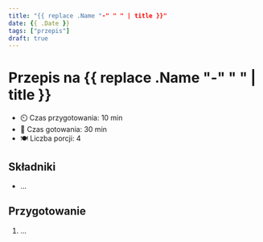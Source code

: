 ```yaml
---
title: "{{ replace .Name "-" " " | title }}"
date: {{ .Date }}
tags: ["przepis"]
draft: true
---
```


# Przepis na {{ replace .Name "-" " " | title }}

- ⏲️  Czas przygotowania: 10 min
- 🍳 Czas gotowania: 30 min
- 🍽️ Liczba porcji: 4

## Składniki

- ...

## Przygotowanie

1. ...

